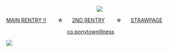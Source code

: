 <p align=center> <img src=https://komarev.com/ghpvc/?username=5th-child&color=b08fc3&style=flat-square&label=how+many+gummy+worms+i+ge>


[MAIN RENTRY !!](https://rentry.co/kajiyamafuuta-)⠀⠀⠀☆⠀⠀ [2ND RENTRY](https://rentry.co/cirrussbaek)⠀⠀⠀☆⠀⠀ [STRAWPAGE](https://5th-child.straw.page/)

⠀⠀⠀⠀⠀⠀⠀⠀⠀⠀⠀⠀⠀⠀⠀⠀[co.ponytownillness](https://rentry.co/ponytownillness)

![](https://file.garden/ZeS9pBqOoVX2ptTR/yumeno%20bsd%20masuuuarred%20mayoi%20chibi?v=1720390463847)
